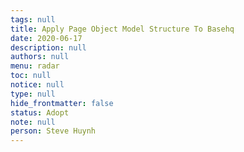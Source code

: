```yaml
---
tags: null
title: Apply Page Object Model Structure To Basehq
date: 2020-06-17
description: null
authors: null
menu: radar
toc: null
notice: null
type: null
hide_frontmatter: false
status: Adopt
note: null
person: Steve Huynh
---
```


